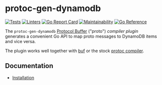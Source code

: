 # protoc-gen-dynamodb

[![Tests](https://github.com/complex64/protoc-gen-dynamodb/actions/workflows/tests.yml/badge.svg?branch=main)](https://github.com/complex64/protoc-gen-dynamodb/actions/workflows/tests.yml)
[![Linters](https://github.com/complex64/protoc-gen-dynamodb/actions/workflows/linters.yml/badge.svg?branch=main)](https://github.com/complex64/protoc-gen-dynamodb/actions/workflows/linters.yml)
[![Go Report Card](https://goreportcard.com/badge/github.com/complex64/protoc-gen-dynamodb)](https://goreportcard.com/report/github.com/complex64/protoc-gen-dynamodb)
[![Maintainability](https://api.codeclimate.com/v1/badges/6f0c7fab9bf010198e22/maintainability)](https://codeclimate.com/github/complex64/protoc-gen-dynamodb/maintainability)
[![Go Reference](https://pkg.go.dev/badge/github.com/complex64/protoc-gen-dynamodb.svg)](https://pkg.go.dev/github.com/complex64/protoc-gen-dynamodb)

The `protoc-gen-dynamodb`  [Protocol Buffer](https://developers.google.com/protocol-buffers)
("proto") _compiler plugin_ generates a convenient Go API to map proto messages to DynamoDB items and vice versa.

The plugin works well together with [buf](https://docs.buf.build/introduction) or the
stock [protoc compiler](https://grpc.io/docs/protoc-installation/).

## Documentation

- [Installation](https://complex64.gitbook.io/protoc-gen-go-dynamodb/installation)
